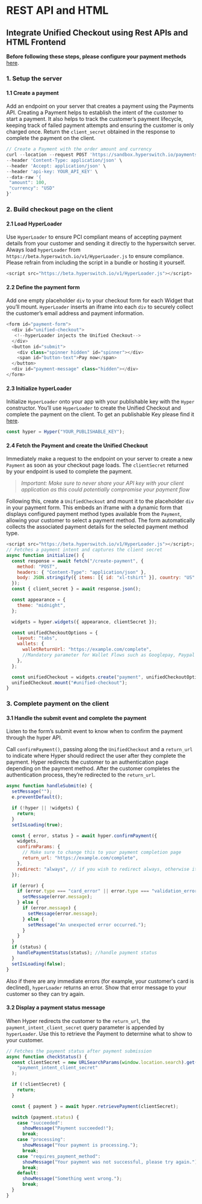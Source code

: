 # REST API and HTML

## Integrate Unified Checkout using Rest APIs and HTML Frontend

**Before following these steps, please configure your payment methods** [here](https://hyperswitch.io/docs/paymentMethods/cards).

### 1. Setup the server

#### 1.1 Create a payment

Add an endpoint on your server that creates a payment using the Payments API. Creating a Payment helps to establish the intent of the customer to start a payment. It also helps to track the customer’s payment lifecycle, keeping track of failed payment attempts and ensuring the customer is only charged once. Return the `client_secret` obtained in the response to complete the payment on the client.

```js
// Create a Payment with the order amount and currency
curl --location --request POST 'https://sandbox.hyperswitch.io/payments' \
--header 'Content-Type: application/json' \
--header 'Accept: application/json' \
--header 'api-key: YOUR_API_KEY' \
--data-raw '{
 "amount": 100,
 "currency": "USD"
}'
```

### 2. Build checkout page on the client

#### 2.1 Load HyperLoader

Use `HyperLoader` to ensure PCI compliant means of accepting payment details from your customer and sending it directly to the hyperswitch server. Always load `hyperLoader` from `https://beta.hyperswitch.io/v1/HyperLoader.js` to ensure compliance. Please refrain from including the script in a bundle or hosting it yourself.

```js
<script src="https://beta.hyperswitch.io/v1/HyperLoader.js"></script>
```

#### 2.2 Define the payment form

Add one empty placeholder `div` to your checkout form for each Widget that you’ll mount. `HyperLoader` inserts an iframe into each `div` to securely collect the customer’s email address and payment information.

```js
<form id="payment-form">
  <div id="unified-checkout">
   <!--hyperLoader injects the Unified Checkout-->
  </div>
  <button id="submit">
    <div class="spinner hidden" id="spinner"></div>
    <span id="button-text">Pay now</span>
  </button>
  <div id="payment-message" class="hidden"></div>
</form>
```

#### 2.3 Initialize hyperLoader

Initialize `HyperLoader` onto your app with your publishable key with the `Hyper` constructor. You’ll use `HyperLoader` to create the Unified Checkout and complete the payment on the client. To get an publishable Key please find it [here](https://app.hyperswitch.io/developers).

```js
const hyper = Hyper("YOUR_PUBLISHABLE_KEY");
```

#### 2.4 Fetch the Payment and create the Unified Checkout

Immediately make a request to the endpoint on your server to create a new `Payment` as soon as your checkout page loads. The `clientSecret` returned by your endpoint is used to complete the payment.

> _Important: Make sure to never share your API key with your client application as this could potentially compromise your payment flow_

Following this, create a `UnifiedCheckout` and mount it to the placeholder `div` in your payment form. This embeds an iframe with a dynamic form that displays configured payment method types available from the `Payment`, allowing your customer to select a payment method. The form automatically collects the associated payment details for the selected payment method type.

```js
<script src="https://beta.hyperswitch.io/v1/HyperLoader.js"></script>;
// Fetches a payment intent and captures the client secret
async function initialize() {
  const response = await fetch("/create-payment", {
    method: "POST",
    headers: { "Content-Type": "application/json" },
    body: JSON.stringify({ items: [{ id: "xl-tshirt" }], country: "US" }),
  });
  const { client_secret } = await response.json();

  const appearance = {
    theme: "midnight",
  };

  widgets = hyper.widgets({ appearance, clientSecret });

  const unifiedCheckoutOptions = {
    layout: "tabs",
    wallets: {
      walletReturnUrl: "https://example.com/complete",
      //Mandatory parameter for Wallet Flows such as Googlepay, Paypal and Applepay
    },
  };

  const unifiedCheckout = widgets.create("payment", unifiedCheckoutOptions);
  unifiedCheckout.mount("#unified-checkout");
}
```

### 3. Complete payment on the client

#### 3.1 Handle the submit event and complete the payment

Listen to the form’s submit event to know when to confirm the payment through the hyper API.

Call `confirmPayment()`, passing along the `UnifiedCheckout` and a `return_url` to indicate where Hyper should redirect the user after they complete the payment. Hyper redirects the customer to an authentication page depending on the payment method. After the customer completes the authentication process, they’re redirected to the `return_url`.

```js
async function handleSubmit(e) {
  setMessage("");
  e.preventDefault();

  if (!hyper || !widgets) {
    return;
  }
  setIsLoading(true);

  const { error, status } = await hyper.confirmPayment({
    widgets,
    confirmParams: {
      // Make sure to change this to your payment completion page
      return_url: "https://example.com/complete",
    },
    redirect: "always", // if you wish to redirect always, otherwise it is defaulted to "if_required"
  });

  if (error) {
    if (error.type === "card_error" || error.type === "validation_error") {
      setMessage(error.message);
    } else {
      if (error.message) {
        setMessage(error.message);
      } else {
        setMessage("An unexpected error occurred.");
      }
    }
  }
  if (status) {
    handlePaymentStatus(status); //handle payment status
  }
  setIsLoading(false);
}
```

Also if there are any immediate errors (for example, your customer's card is declined), `hyperLoader` returns an error. Show that error message to your customer so they can try again.

#### 3.2 Display a payment status message

When Hyper redirects the customer to the `return_url`, the `payment_intent_client_secret` query parameter is appended by `hyperLoader`. Use this to retrieve the Payment to determine what to show to your customer.

```js
// Fetches the payment status after payment submission
async function checkStatus() {
  const clientSecret = new URLSearchParams(window.location.search).get(
    "payment_intent_client_secret"
  );

  if (!clientSecret) {
    return;
  }

  const { payment } = await hyper.retrievePayment(clientSecret);

  switch (payment.status) {
    case "succeeded":
      showMessage("Payment succeeded!");
      break;
    case "processing":
      showMessage("Your payment is processing.");
      break;
    case "requires_payment_method":
      showMessage("Your payment was not successful, please try again.");
      break;
    default:
      showMessage("Something went wrong.");
      break;
  }
}
```
